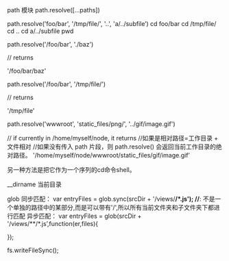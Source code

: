 path 模块
path.resolve([...paths])



path.resolve('foo/bar', '/tmp/file/', '..', 'a/../subfile’)
cd foo/bar
cd /tmp/file/
cd ..
cd a/../subfile
pwd

path.resolve('/foo/bar', './baz')
 
// returns
 
'/foo/bar/baz'
 
path.resolve('/foo/bar', '/tmp/file/')
 
// returns
 
'/tmp/file'
 
path.resolve('wwwroot', 'static_files/png/', '../gif/image.gif')
 
// if currently in /home/myself/node, it returns
 //如果是相对路径=工作目录 + 文件相对
//如果没有传入 path 片段，则 path.resolve() 会返回当前工作目录的绝对路径。
'/home/myself/node/wwwroot/static_files/gif/image.gif’


另一种方法是把它作为一个序列的cd命令shell。

__dirname 当前目录

glob
同步匹配：
var entryFiles = glob.sync(srcDir + '/views/**/*.js');
//**: 不是一个单独的路径中的某部分,而是可以带有'/',所以所有当前文件夹和子文件夹下都进行匹配
异步匹配：
var entryFiles = glob(srcDir + '/views/**/*.js’,function(er,files){
    
});

fs.writeFileSync();




